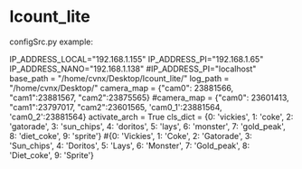 # Icount_lite
configSrc.py example:

IP_ADDRESS_LOCAL="192.168.1.155"
IP_ADDRESS_PI="192.168.1.65"
IP_ADDRESS_NANO="192.168.1.138"
#IP_ADDRESS_PI="localhost"
base_path = "/home/cvnx/Desktop/Icount_lite/"
log_path = "/home/cvnx/Desktop/"
camera_map = {"cam0": 23881566, "cam1":23881567, "cam2":23875565}
#camera_map = {"cam0": 23601413, "cam1":23797017, "cam2":23601565, 'cam0_1':23881564, 'cam0_2':23881564}
activate_arch = True
cls_dict = {0: 'vickies', 1: 'coke', 2: 'gatorade', 3: 'sun_chips', 4: 'doritos', 5: 'lays', 6: 'monster', 7: 'gold_peak', 8: 'diet_coke', 9: 'sprite'}
#{0: 'Vickies', 1: 'Coke', 2: 'Gatorade', 3: 'Sun_chips', 4: 'Doritos', 5: 'Lays', 6: 'Monster', 7: 'Gold_peak', 8: 'Diet_coke', 9: 'Sprite'}














